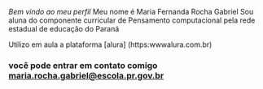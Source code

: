 *Bem vindo ao meu perfil*
Meu nome é Maria Fernanda Rocha Gabriel
Sou aluna do componente curricular de Pensamento computacional pela rede estadual de educação do Paraná

Utilizo em aula a plataforma [alura] (https:wwwalura.com.br)

### você pode entrar em contato comigo maria.rocha.gabriel@escola.pr.gov.br
